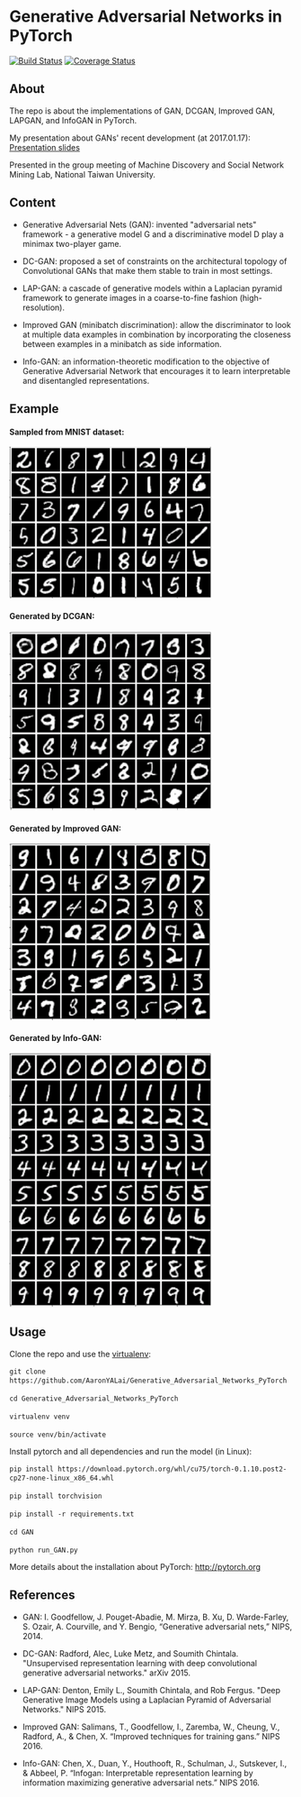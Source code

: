 Generative Adversarial Networks in PyTorch
=======


[![Build Status](https://travis-ci.org/AaronYALai/Generative_Adversarial_Networks_PyTorch.svg?branch=master)](https://travis-ci.org/AaronYALai/Generative_Adversarial_Networks_PyTorch)
[![Coverage Status](https://coveralls.io/repos/github/AaronYALai/Generative_Adversarial_Networks_PyTorch/badge.svg?branch=master)](https://coveralls.io/github/AaronYALai/Generative_Adversarial_Networks_PyTorch?branch=master)

About
--------

The repo is about the implementations of GAN, DCGAN, Improved GAN, LAPGAN, and InfoGAN in PyTorch.

My presentation about GANs' recent development (at 2017.01.17): [Presentation slides](https://docs.google.com/presentation/d/1HRNjCo_0PlspynoJKuoEF1AYkaKaUNgMzQ4nqiTlNUM/edit#slide=id.p)

Presented in the group meeting of Machine Discovery and Social Network Mining Lab, National Taiwan University.

Content
--------

- Generative Adversarial Nets (GAN): invented "adversarial nets" framework - a generative model G and a discriminative model D play a minimax two-player game.

- DC-GAN: proposed a set of constraints on the architectural topology of Convolutional GANs that make them stable to train in most settings.

- LAP-GAN: a cascade of generative models within a Laplacian pyramid framework to generate images in a coarse-to-fine fashion (high-resolution).

- Improved GAN (minibatch discrimination): allow the discriminator to look at multiple data examples in combination by incorporating the closeness between examples in a minibatch as side information.

- Info-GAN: an information-theoretic modification to the objective of Generative Adversarial Network that encourages it to learn interpretable and disentangled representations.

Example
---------

#### Sampled from MNIST dataset:
<img src="./images/real.png" width="360">

#### Generated by DCGAN:
<img src="./images/DCGAN.png" width="360">

#### Generated by Improved GAN:
<img src="./images/ImprovedGAN.png" width="360">

#### Generated by Info-GAN:
<img src="./images/InfoGAN.png" width="360">

Usage
--------
Clone the repo and use the [virtualenv](http://www.virtualenv.org/):

    git clone https://github.com/AaronYALai/Generative_Adversarial_Networks_PyTorch

    cd Generative_Adversarial_Networks_PyTorch

    virtualenv venv

    source venv/bin/activate

Install pytorch and all dependencies and run the model (in Linux):

    pip install https://download.pytorch.org/whl/cu75/torch-0.1.10.post2-cp27-none-linux_x86_64.whl 

    pip install torchvision

    pip install -r requirements.txt

    cd GAN

    python run_GAN.py

More details about the installation about PyTorch: <http://pytorch.org>


References
--------

- GAN: I. Goodfellow, J. Pouget-Abadie, M. Mirza, B. Xu, D. Warde-Farley, S. Ozair, A. Courville, and Y. Bengio, “Generative adversarial nets,” NIPS, 2014.

- DC-GAN: Radford, Alec, Luke Metz, and Soumith Chintala. "Unsupervised representation learning with deep convolutional generative adversarial networks." arXiv 2015.

- LAP-GAN: Denton, Emily L., Soumith Chintala, and Rob Fergus. "Deep Generative Image Models using a Laplacian Pyramid of Adversarial Networks." NIPS 2015.

- Improved GAN: Salimans, T., Goodfellow, I., Zaremba, W., Cheung, V., Radford, A., & Chen, X. “Improved techniques for training gans.” NIPS 2016.

- Info-GAN: Chen, X., Duan, Y., Houthooft, R., Schulman, J., Sutskever, I., & Abbeel, P. “Infogan: Interpretable representation learning by information maximizing generative adversarial nets.” NIPS 2016.
